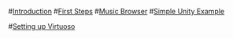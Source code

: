 #[Introduction](intro.md)
#[First Steps](firstSteps.md)
#[Music Browser](musicBrowser.md)
#[Simple Unity Example](simpleUnity.md)

#[Setting up Virtuoso](virtuoso.md)